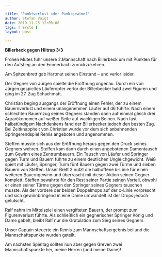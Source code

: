 ```yaml
---

title: "Punktverlust oder Punktgewinn?"
author: Stefan Voigt
date: 2019-11-25 12:00:00
tags: [ Erste ]
layout: post

---
```


**Billerbeck gegen Hiltrup 3:3**

Frohen Mutes fuhr unsere 2.Mannschaft nach Billerbeck um mit Punkten für den Aufstieg an den Emmerbach zurückzukehren.
 
<!-- continue -->

Am Spitzenbrett gab Hartmut seinen Einstand – und verlor leider.

Der Gegner von Jürgen spielte die Eröffnung ungenau. Durch ein von Jürgen gespieltes Läuferopfer  verlor der Billerbecker bald zwei Figuren und ging im 27. Zug Schachmatt.

Christian beging ausgangs der Eröffnung einen Fehler, der zu einem Bauernverlust und einem unangenehmen Läufer auf d6 führte. Nach einem schlechten Bauernzug seines Gegners standen dann auf einmal gleich drei Agrarökonomen auf weißer Seite auf wackligen Beinen. Nach fast halbstündigem Nachdenkens fand der Billerbecker jedoch den besten Zug. Bei Zeitknappheit von Christian  wurde vor dem sich anbahnenden Springerendspiel Remis angeboten und angenommen.

Steffen musste sich aus der Eröffnung heraus gegen den Druck seines Gegners wehren. Steffen kam dann durch einen angebotenen Damentausch zum Gewinn eines Zentrumbauern. Ein Tausch von Läufer und Springer gegen Turm und Bauern führte zu einem deutlichen Ungleichgewicht. Weiß spielt mit Läufer, Springer, Turm fünf Bauern gegen zwei Türme und sieben Bauern von Steffen. Unser Brett 2 nutzt die halboffene b-Linie für einen weiteren Bauerngewinn und überrascht mit dieser Aktion seinen Gegner komplett. Steffen bewahrte  für den Rest seiner Partie seinen Vorteil, obwohl er einen seiner Türme gegen den Springer seines Gegners tauschen musste. Als der vordere der beiden Doppelmops auf der c-Linie vorprescht und sich gewinnbringend in eine Dame umwandelt ist der Drops jedoch gelutscht.

Ralf nahm im Mittelspiel einen vergifteten Bauern, der prompt zum Figurenverlust führte. Als schließlich ein gegnerischer Springer König und Dame gabelt, bleibt Ralf nur die Gratulation zum Sieg seines Gegners.

Unser Captain steuerte ein Remis zum Mannschaftsergebnis bei und die Mannschaftspunkte wurden geteilt.

Am nächsten Spieltag sollten nun aber gegen Greven zwei Mannschaftspunkte her, meine Herren (und meine Dame)!